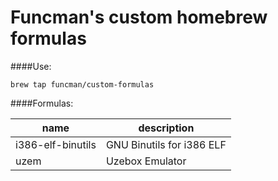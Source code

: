 Funcman's custom homebrew formulas
===
####Use:

```
brew tap funcman/custom-formulas
```

####Formulas:

|name             |description              |
|-----------------|-------------------------|
|i386-elf-binutils|GNU Binutils for i386 ELF|
|uzem             |Uzebox Emulator          |
